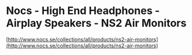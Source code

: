 <!--
id: 45129698213
link: http://tumblr.atmos.org/post/45129698213/nocs-high-end-headphones-airplay-speakers-ns2-air
slug: nocs-high-end-headphones-airplay-speakers-ns2-air
date: Mon Mar 11 2013 13:22:44 GMT-0700 (PDT)
publish: 2013-03-011
tags: 
title: Nocs - High End Headphones - Airplay Speakers - NS2 Air Monitors
-->


Nocs - High End Headphones - Airplay Speakers - NS2 Air Monitors
================================================================

[http://www.nocs.se/collections/all/products/ns2-air-monitors](http://www.nocs.se/collections/all/products/ns2-air-monitors)

